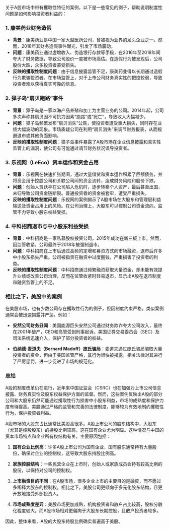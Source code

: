关于A股市场中带有攫取性特征的案例，以下是一些常见的例子，帮助说明制度性问题是如何影响投资者利益的：

### 1. **康美药业财务造假**
   - **背景**：康美药业是中国一家大型医药公司，曾被视为业界的龙头企业之一。然而，2018年其财务造假事件曝光，引发了市场震动。
   - **问题**：康美药业通过虚增收入、伪造银行存款等手段，在2016年至2018年间夸大了财务数据，导致公司股价一度被市场高估。在造假行为被发现后，公司股价大跌，众多投资者蒙受损失。
   - **反映的攫取性制度问题**：由于信息披露监管不足，康美药业得以长期通过造假行为欺骗投资者。在市场监管上，对于上市公司财务真实性的把控较弱，导致投资者难以获得真实可靠的信息。

### 2. **獐子岛“扇贝跑路”事件**
   - **背景**：獐子岛是一家以海产品养殖和加工为主营业务的公司。2014年起，公司多次声称其扇贝因不可抗力因素“跑路”或“死亡”，导致收入大幅减少。
   - **问题**：獐子岛频繁发布“扇贝消失”公告，使投资者遭受重大损失，同时存在业绩大幅波动的现象。市场质疑公司在利用“扇贝消失”来调节财务报表，从而规避退市或其他负面影响。
   - **反映的攫取性制度问题**：獐子岛事件暴露了A股市场在企业信息披露和真实性监管上的漏洞，使公司有可能通过调节财务状况误导投资者。

### 3. **乐视网（LeEco）资本运作和资金占用**
   - **背景**：乐视网在快速扩张期间，通过大量借贷和资本运作积累了巨额债务，并将资金用于控股公司和关联公司间的资金流转，造成财务风险和股价下跌。
   - **问题**：创始人贾跃亭在公司陷入危机时，逐步转移个人资产，最后甚至出国，未归导致公司资金链断裂。普通投资者的资金被套牢，遭受严重损失。
   - **反映的攫取性制度问题**：乐视网的案例揭示了A股市场在大股东和管理层利益输送及资金占用上的风险。在公司治理上，大股东可以控制公司资金流向，监管不力导致小股东权益受损。

### 4. **中科招商退市与中小股东利益受损**
   - **背景**：中科招商是一家私募股权投资公司，2015年成功在新三板上市。然而，因监管收紧，公司最终于2018年被强制退市。
   - **问题**：中科招商在上市后通过高频的定增和募资方式向市场融资，退市后许多中小股东损失严重。公司被指责在融资中过度圈钱，严重损害了投资者的利益。
   - **反映的攫取性制度问题**：中科招商通过频繁融资获取大量资金，却未能有效提升业绩或改善公司治理，反而在监管收紧时轻易退市，显示出A股在退市制度和融资监管上的不足。

### 相比之下，美股中的案例
在美股市场，也有少数公司存在攫取性行为的例子，但因制度约束严格，类似案例通常会被迅速揭露并严惩。例如：

- **安然公司财务丑闻**：美国能源巨头安然公司通过财务欺诈夸大公司收入，最终在2001年破产，CEO和高管受到刑事起诉。美国证券交易委员会（SEC）及司法系统迅速介入，保护了部分投资者的权益。

- **伯纳德·麦道夫（Bernard Madoff）庞氏骗局**：麦道夫通过庞氏骗局骗取大量投资者的资金，但由于美国监管严格，其行为很快被揭露，相关法律对其进行了严厉惩罚，进一步促进了市场的规范化。

### 总结
A股的制度改革仍在进行，近年来中国证监会（CSRC）也在加强对上市公司信息披露、财务真实性及股东权益保护方面的监督。然而，这些案例反映出A股的部分公司和大股东仍然可能通过攫取性行为损害中小股东利益，市场的成熟度和保护力度有待提高。美股通过严格的监管和完善的法律制度，能够较为有效地制约攫取性行为，保护投资者利益。

A股市场的大股东占比通常比美股高很多。A股上市公司的股东结构中，大股东（尤其是控股股东）的持股比例较高，这在国有企业尤为明显。这种情况与中国的资本市场特点和企业所有权结构有关，主要原因包括：

1. **国有企业比例高**：许多A股上市公司为国有企业，国有股东通常持有大量股份，确保对企业的控制权，这导致大股东持股比例高。

2. **家族控股结构**：一些民营企业在上市时，创始人或家族成员会持有较高比例的股份，以保持对公司的控制权。

3. **上市融资目的不同**：在A股市场，很多企业上市的主要目的是融资，而不愿过多稀释大股东的控制权。相比之下，美股公司更倾向于多元化股东结构，且更开放地接受外部投资人。

4. **市场成熟度差异**：美股市场更加成熟，机构投资者和散户占比较高，股权分散化程度较大。而A股市场相对更偏向于大股东长期控股，且散户投资者较多。

因此，整体来看，A股的大股东持股比例确实普遍高于美股。
